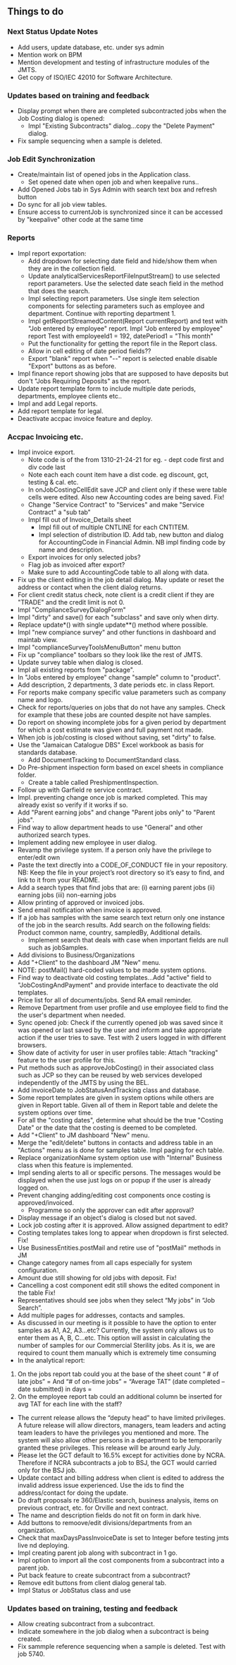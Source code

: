 ## Things to do

### Next Status Update Notes
- Add users, update database, etc. under sys admin
- Mention work on BPM 
- Mention development and testing of infrastructure modules of the JMTS.
- Get copy of ISO/IEC 42010 for Software Architecture.

### Updates based on training and feedback
- Display prompt when there are completed subcontracted jobs when the Job Costing dialog
  is opened:
  * Impl "Existing Subcontracts" dialog...copy the "Delete Payment" dialog.
- Fix sample sequencing when a sample is deleted.

### Job Edit Synchronization
- Create/maintain list of opened jobs in the Application class.
  * Set opened date when open job and when keepalive runs..
- Add Opened Jobs tab in Sys Admin with search text box and refresh button
- Do sync for all job view tables.
- Ensure access to currentJob is synchronized since it can be accessed by "keepalive"
  other code at the same time

### Reports
- Impl report exportation:
  * Add dropdown for selecting date field and hide/show them when they are in the 
    collection field. 
  * Update analyticalServicesReportFileInputStream() to use selected report parameters.
    Use the selected date seach field in the method that does the search.
  * Impl selecting report parameters. Use single item selection components for
    selecting parameters such as employee and department. Continue with reporting
    department 1.
  * Impl getReportStreamedContent(Report currentReport) and test with 
    "Job entered by employee" report. Impl "Job entered by employee" report
     Test with employeeId1 = 192, datePeriod1 = "This month"
  * Put the functionality for getting the report file in the Report class.
  * Allow in cell editing of date period fields??
  * Export "blank" report when "--" report is selected enable disable "Export"
    buttons as as before.
- Impl finance report showing jobs that are supposed to have deposits but don't
  "Jobs Requiring Deposits" as the report.
- Update report template form to include multiple date periods, departments, employee
  clients etc..
- Impl and add Legal reports. 
- Add report template for legal.
- Deactivate accpac invoice feature and deploy.

### Accpac Invoicing etc.
- Impl invoice export.  
  * Note code is of the from 1310-21-24-21 for eg. - dept code first and div code last
  * Note each each count item have a dist code. eg discount, gct, testing & cal. etc.
  * In onJobCostingCellEdit save JCP and client only if these were table cells 
    were edited. Also new Accounting codes are being saved. Fix!
  * Change "Service Contract" to "Services" and make "Service Contract" a "sub tab"
  * Impl fill out of Invoice_Details sheet
    - Impl fill out of multiple CNTLINE for each CNTITEM.
    - Impl selection of distribution ID. Add tab, new button and dialog for AccountingCode
      in Financial Admin. NB impl finding code by name and description.
  * Export invoices for only selected jobs?
  * Flag job as invoiced after export?
  * Make sure to add AccountingCode table to all along with data.  
- Fix up the client editing in the job detail dialog. May update or reset the 
  address or contact when the client dialog returns.
- For client credit status check, note client is a credit client if they are "TRADE"
  and the credit limit is not 0.
- Impl "ComplianceSurveyDialogForm"  
- Impl "dirty" and save() for each "subclass" and save only when dirty. 
- Replace update*() with single update**() method where possible.
- Impl "new compiance survey" and other functions in dashboard and maintab view.  
- Impl "complianceSurveyToolsMenuButton" menu button
- Fix up "compliance" toolbars so they look like the rest of JMTS.
- Update survey table when dialog is closed.
- Impl all existing reports from "package".
- In "Jobs entered by employee" change "sample" column to "product".
- Add description, 2 departments, 3 date periods etc. in class Report.
- For reports make company specific value parameters such as company name and logo.
- Check for reports/queries on jobs that do not have any samples. Check for example 
  that these jobs are counted despite not have samples. 
- Do report on showing incomplete jobs for a given period by department for which a cost 
  estimate was given and full payment not made.
- When job is job/costing is closed without saving, set "dirty" to false.
- Use the "Jamaican Catalogue DBS" Excel workbook as basis for standards database.
  * Add DocumentTracking to DocumentStandard class.
- Do Pre-shipment inspection form based on excel sheets in compliance folder.
  * Create a table called PreshipmentInspection.
- Follow up with Garfield re service contract.
- Impl. preventing change once job is marked completed. This may already exist
  so verify if it works if so.
- Add "Parent earning jobs" and change "Parent jobs only" to "Parent jobs".
- Find way to allow department heads to use "General" and other authorized 
  search types.
- Implement adding new employee in user dialog.
- Revamp the privilege system. If a person only have the privilege to enter/edit own
- Paste the text directly into a CODE_OF_CONDUCT file in your repository. 
  NB: Keep the file in your project’s root directory so it’s easy to find, and link 
  to it from your README.
- Add a search types that find jobs that are: 
(i) earning parent jobs 
(ii) earning jobs
(iii) non-earning jobs
- Allow printing of approved or invoiced jobs.
- Send email notification when invoice is approved.
- If a job has samples with the same search text return only one instance of the 
  job in the search results. Add search on the following fields: Product common name,
  country, sampledBy, Additional details.
  * Implement search that deals with case when important fields are null such as
    jobSamples.
- Add divisions to Business/Organizations
- Add "+Client" to the dashboard JM "New" menu.
- NOTE: postMail() hard-coded values to be made system options.
- Find way to deactivate old costing templates...Add "active" field to "JobCostingAndPayment"
  and provide interface to deactivate the old templates.
- Price list for all of documents/jobs. Send RA email reminder.
- Remove Department from user profile and use employee field to find the 
  the user's department when needed.
- Sync opened job: Check if the currently opened job was saved since it was opened or last saved
   by the user and inform and take appropriate action if the user tries to save.
   Test with 2 users logged in with different browsers.
- Show date of activity for user in user profiles table: Attach "tracking" feature 
  to the user profile for this.
- Put methods such as approveJobCosting() in their associated class such as JCP 
  so they can be reused by web services developed independently of the JMTS by using
  the BEL.
- Add invoiceDate to JobStatusAndTracking class and database.
- Some report templates are given in system options while others are given in Report table. 
  Given all of them in Report table and delete the system options over time.
- For all the "costing dates", determine what should be the true "Costing Date" or the 
  date that the costing is deemed to be completed.
- Add "+Client" to JM dashboard "New" menu.
- Merge the "edit/delete" buttons in contacts and address table in an "Actions"
  menu as is done for samples table. Impl paging for ech table.
- Replace organizationName system option use with "Internal" Business class 
  when this feature is implemented.
- Impl sending alerts to all or specific persons. The messages would be displayed
  when the use just logs on or popup if the user is already logged on.
- Prevent changing adding/editing cost components once costing is approved/invoiced.
  * Programme so only the approver can edit after approval?
- Display message if an object's dialog is closed but not saved.
- Lock job costing after it is approved. Allow assigned department to edit?
- Costing templates takes long to appear when dropdown is first selected. Fix!
- Use BusinessEntities.postMail and retire use of "postMail" methods in JM
- Change category names from all caps especially for system configuration.
- Amount due still showing for old jobs with deposit. Fix!
- Cancelling a cost component edit still shows the edited component in the table
  Fix!
- Representatives should see jobs when they select “My  jobs” in “Job Search”.
- Add multiple pages for addresses, contacts and samples.
- As discussed in our meeting is it possible to have the option to enter samples
as A1, A2, A3…etc? Currently, the system only allows us to enter them as A, B, C…etc. 
This option will assist in calculating the number of samples for our Commercial Sterility jobs. 
As it is, we are required to count them manually which is extremely time consuming
- In the analytical report:
1.	On the jobs report tab could you at the base of the sheet count “ # of late jobs” = 
And “# of on-time jobs” = 
“Average TAT” (date completed – date submitted) in days = 
2.	On the employee report tab could an additional column be inserted for avg TAT for each line with the staff?
- The current release allows the “deputy head” to have limited privileges. 
A future release will allow directors, managers, team leaders and acting team leaders 
to have the privileges you mentioned and more. The system will also allow other 
persons in a department to be temporarily granted these privileges. 
This release will be around early July.
- Please let the GCT default to 16.5% except for activities done by NCRA. 
  Therefore if NCRA subcontracts a job to BSJ, the GCT would carried only for the BSJ job.
- Update contact and billing address when client is edited to address the invalid address issue
  experienced. Use the ids to find the address/contact for doing the update.
- Do draft proposals re 360/Elastic search, business analysis, items on previous contract,
  etc. for Orville and next contract.
- The name and description fields do not fit on form in dark hive.
- Add buttons to remoove/edit divisions/departments from an organization.
- Check that maxDaysPassInvoiceDate is set to Integer before testing jmts live 
  nd deploying.
- Impl creating parent job along with subcontract in 1 go.
- Impl option to import all the cost components from a subcontract into a parent
  job.
- Put back feature to create subcontract from a subcontract?
- Remove edit buttons from client dialog general tab.
- Impl Status or JobStatus class and use 

### Updates based on training, testing and feedback
- Allow creating subcontract from a subcontract.
- Indicate somewhere in the job dialog when a subcontract is being created.
- Fix sammple reference sequencing when a sample is deleted. Test with job 5740.
